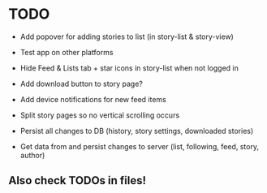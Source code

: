 # TODO

 - Add popover for adding stories to list (in story-list & story-view)
 - Test app on other platforms
 - Hide Feed & Lists tab + star icons in story-list when not logged in
 - Add download button to story page?

 - Add device notifications for new feed items
 - Split story pages so no vertical scrolling occurs
 - Persist all changes to DB (history, story settings, downloaded stories)
 - Get data from and persist changes to server (list, following, feed, story, author)

 ## Also check TODOs in files!
